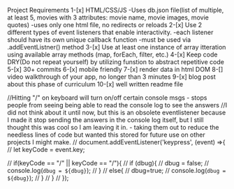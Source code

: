 Project Requirements
1-[x] HTML/CSS/JS
    -Uses db.json file(list of multiple, at least 5, movies with 3 attributes: movie name, movie images, movie quotes)
    -uses only one html file, no redirects or reloads
2-[x] Use 2 different types of event listeners that enable interactivity.
    -each listener should have its own unique callback function
    -must be used via .addEventListner() method
3-[x] Use at least one instance of array itteration using available array methods (map, forEach, filter, etc.)
4-[x] Keep code DRY(Do not repeat yourself) by utilizing funstion to abstract repetitive code
5-[x] 30+ commits 
6-[x] mobile friendly
7-[x] render data in html DOM
8-[] video walkthrough of your app, no longer than 3 minutes
9-[x] blog post about this phase of curriculum
10-[x] well written readme file

//Hitting "/" on keyboard will turn on/off certain console msgs - stops people from seeing being able to read the console log to see the answers
//I did not think about it until now, but this is an obsolete eventlistener because I made it stop sending the answers in the console log itself, but I still thought this was cool so I am leaving it in. - taking them out to reduce the needless lines of code but wanted this stored for future use on other projects I might make.
// document.addEventListener('keypress', (event) =>{
// let keyCode = event.key;
      
// if(keyCode == "/" || keyCode == "/"){
//   if (dbug){
//       dbug = false;
//       console.log(`dbug = ${dbug}`);
//     }
//   else{
//       dbug=true;
//       console.log(`dbug = ${dbug}`);
//     }
//   }
// });